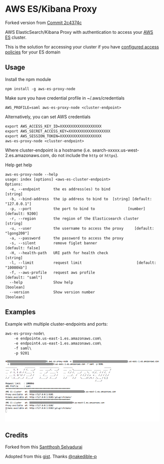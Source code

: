 # AWS ES/Kibana Proxy
Forked version from [Commit 2c4374c](https://github.com/santthosh/aws-es-kibana/commit/2c4374c1bcdbb8a4f38dd4bdc16f2eb48c7a33e9)

AWS ElasticSearch/Kibana Proxy with authentication to access your [AWS ES](https://aws.amazon.com/elasticsearch-service/) cluster.

This is the solution for accessing your cluster if you have [configured access policies](http://docs.aws.amazon.com/elasticsearch-service/latest/developerguide/es-createupdatedomains.html#es-createdomain-configure-access-policies) for your ES domain

## Usage

Install the npm module

    npm install -g aws-es-proxy-node

Make sure you have credential profile in ~/.aws/credentials

    AWS_PROFILE=saml aws-es-proxy-node <cluster-endpoint>
Alternatively, you can set AWS credentials

    export AWS_ACCESS_KEY_ID=XXXXXXXXXXXXXXXXXXX
    export AWS_SECRET_ACCESS_KEY=XXXXXXXXXXXXXXXXXXX
    export AWS_SESSION_TOKEN=XXXXXXXXXXXXXXXXXXX
    aws-es-proxy-node <cluster-endpoint>

Where cluster-endpoint is a hostname (i.e. search-xxxxx.us-west-2.es.amazonaws.com, do not include the `http` or `https`).


Help get help  

    aws-es-proxy-node --help
    usage: index [options] <aws-es-cluster-endpoint>
    Options:
      -e, --endpoint      the es address(es) to bind                        [string]
      -b, --bind-address  the ip address to bind to  [string] [default: "127.0.0.1"]
      -p, --port          the port to bind to               [number] [default: 9200]
      -r, --region        the region of the Elasticsearch cluster           [string]
      -u, --user          the username to access the proxy     [default: "lgong200"]
      -a, --password      the password to access the proxy
      -s, --silent        remove figlet banner                      [default: false]
      -H, --health-path   URI path for health check                         [string]
      -l, --limit         request limit                         [default: "10000kb"]
      -f, --aws-profile   request aws profile                      [default: "saml"]
      --help              Show help                                        [boolean]
      --version           Show version number                              [boolean]

## Examples
Example with multiple cluster-endpoints and ports:

    aws-es-proxy-node\
        -e endpointe.us-east-1.es.amazonaws.com\
        -e endpoint4.us-east-1.es.amazonaws.com\
        -f saml\
        -p 9201

![aws-es-kibana](https://raw.githubusercontent.com/glsjay/aws-es-kibana/master/aws-es-proxy-node-example.png)

## Credits

Forked from this [Santthosh Selvadurai](https://github.com/santthosh/aws-es-kibana/commit/2c4374c1bcdbb8a4f38dd4bdc16f2eb48c7a33e9)

Adopted from this [gist](https://gist.github.com/nakedible-p/ad95dfb1c16e75af1ad5). Thanks [@nakedible-p](https://github.com/nakedible-p)
